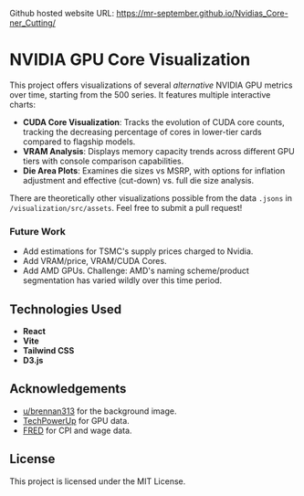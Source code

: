 Github hosted website URL: https://mr-september.github.io/Nvidias_Core-ner_Cutting/

# NVIDIA GPU Core Visualization

This project offers visualizations of several *alternative* NVIDIA GPU metrics over time, starting from the 500 series. It features multiple interactive charts:

- **CUDA Core Visualization**: Tracks the evolution of CUDA core counts, tracking the decreasing percentage of cores in lower-tier cards compared to flagship models.
- **VRAM Analysis**: Displays memory capacity trends across different GPU tiers with console comparison capabilities.
- **Die Area Plots**: Examines die sizes vs MSRP, with options for inflation adjustment and effective (cut-down) vs. full die size analysis.

There are theoretically other visualizations possible from the data `.jsons` in `/visualization/src/assets`. Feel free to submit a pull request! 

### Future Work
- Add estimations for TSMC's supply prices charged to Nvidia.
- Add VRAM/price, VRAM/CUDA Cores.
- Add AMD GPUs. Challenge: AMD's naming scheme/product segmentation has varied wildly over this time period.

## Technologies Used
- **React**
- **Vite**
- **Tailwind CSS**
- **D3.js**

## Acknowledgements
- [u/brennan313](brennan313) for the background image.
- [TechPowerUp](https://www.techpowerup.com/) for GPU data.
- [FRED](https://fred.stlouisfed.org) for CPI and wage data.

## License
This project is licensed under the MIT License.
